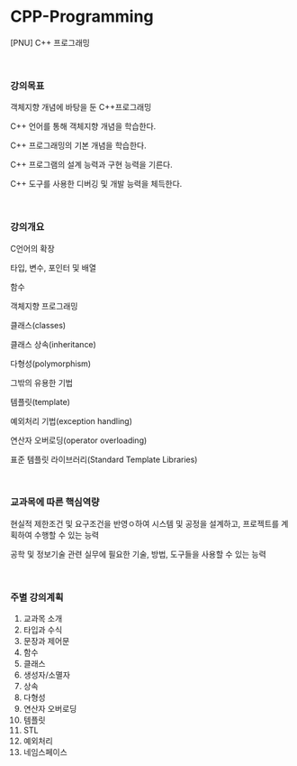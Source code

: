 # CPP-Programming
[PNU] C++ 프로그래밍

</br>

### 강의목표

객체지향 개념에 바탕을 둔 C++프로그래밍

C++ 언어를 통해 객체지향 개념을 학습한다. 

C++ 프로그래밍의 기본 개념을 학습한다. 

C++ 프로그램의 설계 능력과 구현 능력을 기른다. 

C++ 도구를 사용한 디버깅 및 개발 능력을 체득한다. 

</br>

### 강의개요

C언어의 확장

타입, 변수, 포인터 및 배열

함수

객체지향 프로그래밍

클래스(classes)

클래스 상속(inheritance)

다형성(polymorphism)

그밖의 유용한 기법

템플릿(template)

예외처리 기법(exception handling)

연산자 오버로딩(operator overloading)

표준 템플릿 라이브러리(Standard Template Libraries)

</br>

### 교과목에 따른 핵심역량

현실적 제한조건 및 요구조건을 반영ㅇ하여 시스템 및 공정을 설계하고, 프로젝트를 계획하여 수행할 수 있는 능력

공학 및 정보기술 관련 실무에 필요한 기술, 방법, 도구들을 사용할 수 있는 능력

</br>

### 주별 강의계획
1. 교과목 소개
2. 타입과 수식
3. 문장과 제어문
4. 함수
5. 클래스
6. 생성자/소멸자
7. 상속
9. 다형성
10. 연산자 오버로딩
11. 템플릿
12. STL
13. 예외처리
14. 네임스페이스
